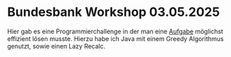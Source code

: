 # Bundesbank Workshop 03.05.2025

Hier gab es eine Programmierchallenge in der man eine [Aufgabe](Challenge.pdf) möglichst effizient lösen musste. Hierzu habe ich Java mit einem Greedy Algorithmus genutzt, sowie einen Lazy Recalc.
